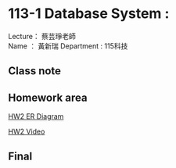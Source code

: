# 113-1 Database System :
Lecture： 蔡芸琤老師  
Name ： 黃新瑞
Department : 115科技
## Class note
## Homework area
[HW2 ER Diagram](erd.jpg)

[HW2 Video](https://youtu.be/P1NcZ1EhFSo)
## Final
